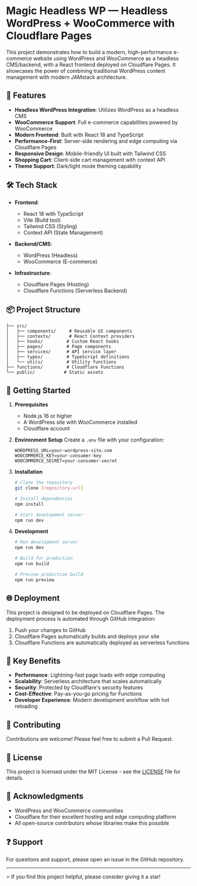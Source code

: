 # Magic Headless WP — Headless WordPress + WooCommerce with Cloudflare Pages

This project demonstrates how to build a modern, high-performance e-commerce website using WordPress and WooCommerce as a headless CMS/backend, with a React frontend deployed on Cloudflare Pages. It showcases the power of combining traditional WordPress content management with modern JAMstack architecture.

## 🚀 Features

- **Headless WordPress Integration**: Utilizes WordPress as a headless CMS
- **WooCommerce Support**: Full e-commerce capabilities powered by WooCommerce
- **Modern Frontend**: Built with React 18 and TypeScript
- **Performance-First**: Server-side rendering and edge computing via Cloudflare Pages
- **Responsive Design**: Mobile-friendly UI built with Tailwind CSS
- **Shopping Cart**: Client-side cart management with context API
- **Theme Support**: Dark/light mode theming capability

## 🛠️ Tech Stack

- **Frontend**:
  - React 18 with TypeScript
  - Vite (Build tool)
  - Tailwind CSS (Styling)
  - Context API (State Management)

- **Backend/CMS**:
  - WordPress (Headless)
  - WooCommerce (E-commerce)

- **Infrastructure**:
  - Cloudflare Pages (Hosting)
  - Cloudflare Functions (Serverless Backend)

## 📦 Project Structure

```
├── src/
│   ├── components/     # Reusable UI components
│   ├── contexts/       # React Context providers
│   ├── hooks/         # Custom React hooks
│   ├── pages/         # Page components
│   ├── services/      # API service layer
│   ├── types/         # TypeScript definitions
│   └── utils/         # Utility functions
├── functions/         # Cloudflare Functions
└── public/           # Static assets
```

## 🚦 Getting Started

1. **Prerequisites**
   - Node.js 16 or higher
   - A WordPress site with WooCommerce installed
   - Cloudflare account

2. **Environment Setup**
   Create a `.env` file with your configuration:
   ```env
   WORDPRESS_URL=your-wordpress-site.com
   WOOCOMMERCE_KEY=your-consumer-key
   WOOCOMMERCE_SECRET=your-consumer-secret
   ```

3. **Installation**
   ```bash
   # Clone the repository
   git clone [repository-url]

   # Install dependencies
   npm install

   # Start development server
   npm run dev
   ```

4. **Development**
   ```bash
   # Run development server
   npm run dev

   # Build for production
   npm run build

   # Preview production build
   npm run preview
   ```

## 🌐 Deployment

This project is designed to be deployed on Cloudflare Pages. The deployment process is automated through GitHub integration:

1. Push your changes to GitHub
2. Cloudflare Pages automatically builds and deploys your site
3. Cloudflare Functions are automatically deployed as serverless functions

## 🔑 Key Benefits

- **Performance**: Lightning-fast page loads with edge computing
- **Scalability**: Serverless architecture that scales automatically
- **Security**: Protected by Cloudflare's security features
- **Cost-Effective**: Pay-as-you-go pricing for Functions
- **Developer Experience**: Modern development workflow with hot reloading

## 🤝 Contributing

Contributions are welcome! Please feel free to submit a Pull Request.

## 📝 License

This project is licensed under the MIT License - see the [LICENSE](LICENSE) file for details.

## 🙏 Acknowledgments

- WordPress and WooCommerce communities
- Cloudflare for their excellent hosting and edge computing platform
- All open-source contributors whose libraries make this possible

## ❓ Support

For questions and support, please open an issue in the GitHub repository.

---

⭐ If you find this project helpful, please consider giving it a star!